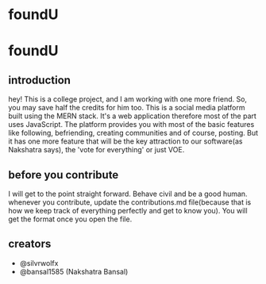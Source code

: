 # foundU
 # foundU
 ## introduction
 hey! This is a college project, and I am working with one more friend. So, you may save half the credits for him too. This is a social media platform built using the MERN stack. It's a web application therefore most of the part uses JavaScript. The platform provides you with most of the basic features like following, befriending, creating communities and of course, posting. But it has one more feature that will be the key attraction to our software(as Nakshatra says), the 'vote for everything' or just VOE.
 ## before you contribute
 I will get to the point straight forward. Behave civil and be a good human. whenever you contribute, update the contributions.md file(because that is how we keep track of everything perfectly and get to know you). You will get the format once you open the file. 
 ## creators
 - @silvrwolfx
 - @bansal1585 (Nakshatra Bansal)
